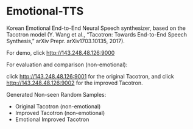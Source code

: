 # Emotional-TTS

Korean Emotional End-to-End Neural Speech synthesizer, based on the Tacotron model (Y. Wang et al., “Tacotron: Towards End-to-End Speech Synthesis,” arXiv Prepr. arXiv1703.10135, 2017).  

For demo, click http://143.248.48.126:9000


For evaluation and comparison (non-emotional):

click http://143.248.48.126:9001 for the original Tacotron, and 
click http://143.248.48.126:9002 for the improved Tacotron.



Generated Non-seen Random Samples:
- Original Tacotron (non-emotional)
- Improved Tacotron (non-emotional)
- Emotional Improved Tacotron
